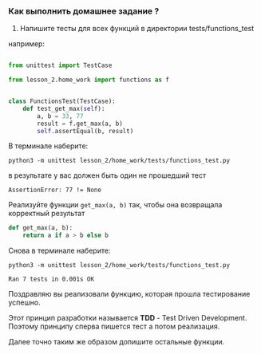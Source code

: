 ### Как выполнить домашнее задание ?

1. Напишите тесты для всех функций в директории tests/functions_test

например:
```python

from unittest import TestCase

from lesson_2.home_work import functions as f


class FunctionsTest(TestCase):
    def test_get_max(self):
        a, b = 33, 77
        result = f.get_max(a, b)
        self.assertEqual(b, result) 
```

В терминале наберите:

`python3 -m unittest lesson_2/home_work/tests/functions_test.py `


в результате у вас должен быть один не прошедший тест

`AssertionError: 77 != None`


Реализуйте функции `get_max(a, b)` так, чтобы она возвращала 
корректный результат

```python
def get_max(a, b):
    return a if a > b else b
```

Снова в терминале наберите:

`python3 -m unittest lesson_2/home_work/tests/functions_test.py `

`Ran 7 tests in 0.001s OK`

Поздравляю вы реализовали функцию, которая прошла тестирование успешно.

Этот принцип разработки называется **TDD** - Test Driven Development.
Поэтому принципу сперва пишется тест а потом реализация.


Далее точно таким же образом допишите остальные функции.


